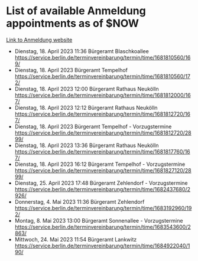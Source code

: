 # List of available Anmeldung appointments as of $NOW
[Link to Anmeldung website](https://service.berlin.de/terminvereinbarung/termin/tag.php?termin=1&anliegen[]=120686&dienstleisterlist=122210,122217,327316,122219,327312,122227,327314,122231,327346,122243,327348,122254,122252,329742,122260,329745,122262,329748,122271,327278,122273,327274,122277,327276,330436,122280,327294,122282,327290,122284,327292,122291,327270,122285,327266,122286,327264,122296,327268,150230,329760,122297,327286,122294,327284,122312,329763,122314,329775,122304,327330,122311,327334,122309,327332,317869,122281,327352,122279,329772,122283,122276,327324,122274,327326,122267,329766,122246,327318,122251,327320,122257,327322,122208,327298,122226,327300&herkunft=http%3A%2F%2Fservice.berlin.de%2Fdienstleistung%2F120686%2F)
- Dienstag, 18. April 2023 11:36 Bürgeramt Blaschkoallee https://service.berlin.de/terminvereinbarung/termin/time/1681810560/169/
- Dienstag, 18. April 2023  Bürgeramt Tempelhof https://service.berlin.de/terminvereinbarung/termin/time/1681810560/172/
- Dienstag, 18. April 2023 12:00 Bürgeramt Rathaus Neukölln https://service.berlin.de/terminvereinbarung/termin/time/1681812000/167/
- Dienstag, 18. April 2023 12:12 Bürgeramt Rathaus Neukölln https://service.berlin.de/terminvereinbarung/termin/time/1681812720/167/
- Dienstag, 18. April 2023  Bürgeramt Tempelhof - Vorzugstermine https://service.berlin.de/terminvereinbarung/termin/time/1681812720/2899/
- Dienstag, 18. April 2023 13:36 Bürgeramt Rathaus Neukölln https://service.berlin.de/terminvereinbarung/termin/time/1681817760/167/
- Dienstag, 18. April 2023 16:12 Bürgeramt Tempelhof - Vorzugstermine https://service.berlin.de/terminvereinbarung/termin/time/1681827120/2899/
- Dienstag, 25. April 2023 17:48 Bürgeramt Zehlendorf - Vorzugstermine https://service.berlin.de/terminvereinbarung/termin/time/1682437680/2926/
- Donnerstag, 4. Mai 2023 11:36 Bürgeramt Zehlendorf https://service.berlin.de/terminvereinbarung/termin/time/1683192960/192/
- Montag, 8. Mai 2023 13:00 Bürgeramt Sonnenallee - Vorzugstermine https://service.berlin.de/terminvereinbarung/termin/time/1683543600/2863/
- Mittwoch, 24. Mai 2023 11:54 Bürgeramt Lankwitz https://service.berlin.de/terminvereinbarung/termin/time/1684922040/190/
